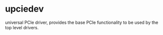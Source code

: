 # upciedev
universal PCIe driver, provides the base PCIe functionality to be used by the top level drivers.

